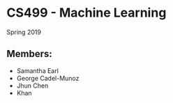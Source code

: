 # CS499 - Machine Learning
Spring 2019
## Members:
- Samantha Earl
- George Cadel-Munoz
- Jhun Chen
- Khan 
	